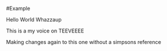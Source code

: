 #Example

Hello World
Whazzaup


This is a my voice on TEEVEEEE


Making changes again to this one without a simpsons reference
